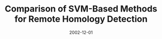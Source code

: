 ---
title: "Comparison of SVM-Based Methods for Remote Homology Detection"
collection: publications
permalink: /publications/2002-12-01-Comparison-of-SVM-Based-Methods-for-Remote-Homology-Detection
date: 2002-12-01
paperurl: 'https://doi.org/10.11234/gi1990.13.396'
citation: 'H.&nbsp;Saigo, J.-P. Vert, T.&nbsp;Akutsu, &amp; N.&nbsp;Ueda.
Comparison of <span class="bibtex-protected">SVM</span>-based methods for remote homology detection.
<em>Genome Inform.</em>, 13:396–397, 2002.'
---